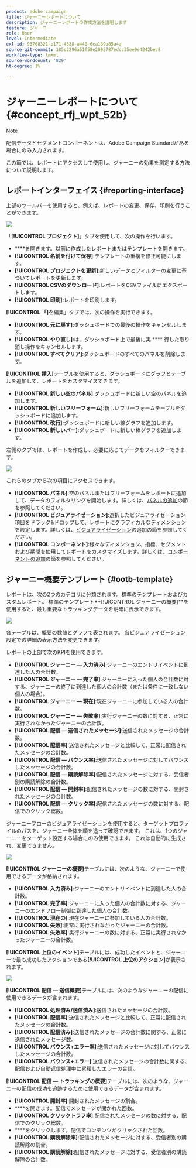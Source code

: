 ```yaml
---
product: adobe campaign
title: ジャーニーレポートについて
description: ジャーニーレポートの作成方法を説明します
feature: ジャーニー
role: User
level: Intermediate
exl-id: 93768321-b171-4338-a440-6ea189a85a4a
source-git-commit: 185c2296a51f58e2092787edcc35ee9e4242bec8
workflow-type: tm+mt
source-wordcount: '829'
ht-degree: 1%

---
```


# ジャーニーレポートについて {#concept_rfj_wpt_52b}

>[!NOTE]
>
>配信データとセグメントコンポーネントは、Adobe Campaign Standardがある場合にのみ入力されます。

この節では、レポートにアクセスして使用し、ジャーニーの効果を測定する方法について説明します。

## レポートインターフェイス {#reporting-interface}

上部のツールバーを使用すると、例えば、レポートの変更、保存、印刷を行うことができます。

![](../assets/dynamic_report_toolbar.png)

「**[!UICONTROL プロジェクト]**」タブを使用して、次の操作を行います。

* ****&#x200B;を開きます。以前に作成したレポートまたはテンプレートを開きます。
* **[!UICONTROL 名前を付けて保存]**:テンプレートの重複を修正可能にします。
* **[!UICONTROL プロジェクトを更新]**:新しいデータとフィルターの変更に基づいてレポートを更新します。
* **[!UICONTROL CSVのダウンロード]**:レポートをCSVファイルにエクスポートします。
* **[!UICONTROL 印刷]**:レポートを印刷します。

**[!UICONTROL 「]**&#x200B;を編集」タブでは、次の操作を実行できます。

* **[!UICONTROL 元に戻す]**:ダッシュボードでの最後の操作をキャンセルします。
* **[!UICONTROL やり直し]**:は、ダッシュボード上で最後に実 **** 行した取り消し操作をキャンセルします。
* **[!UICONTROL すべてクリア]**:ダッシュボードのすべてのパネルを削除します。

**[!UICONTROL 挿入]**&#x200B;テーブルを使用すると、ダッシュボードにグラフとテーブルを追加して、レポートをカスタマイズできます。

* **[!UICONTROL 新しい空のパネル]**:ダッシュボードに新しい空のパネルを追加します。
* **[!UICONTROL 新しいフリーフォーム]**:新しいフリーフォームテーブルをダッシュボードに追加します。
* **[!UICONTROL 改行]**:ダッシュボードに新しい線グラフを追加します。
* **[!UICONTROL 新しいバー]**:ダッシュボードに新しい棒グラフを追加します。

左側のタブでは、レポートを作成し、必要に応じてデータをフィルターできます。

![](../assets/dynamic_report_interface.png)

これらのタブから次の項目にアクセスできます。

* **[!UICONTROL パネル]**:空のパネルまたはフリーフォームをレポートに追加して、データのフィルタリングを開始します。詳しくは、[パネルの追加](../reporting/creating-your-journey-reports.md#adding-panels)の節を参照してください。
* **[!UICONTROL ビジュアライゼーション]**:選択したビジュアライゼーション項目をドラッグ&amp;ドロップして、レポートにグラフィカルなディメンションを設定します。詳しくは、[ビジュアライゼーション](../reporting/creating-your-journey-reports.md#adding-visualizations)の追加の節を参照してください。
* **[!UICONTROL コンポーネント]**:様々なディメンション、指標、セグメントおよび期間を使用してレポートをカスタマイズします。詳しくは、[コンポーネントの追加](../reporting/creating-your-journey-reports.md#adding-components)の節を参照してください。

## ジャーニー概要テンプレート {#ootb-template}

レポートは、次の2つのカテゴリに分類されます。標準のテンプレートおよびカスタムレポート。
標準のテンプレート**[!UICONTROL ジャーニーの概要]**&#x200B;を使用すると、最も重要なトラッキングデータを明確に表示できます。

![](../assets/dynamic_report_journey_8.png)

各テーブルは、概要の数値とグラフで表されます。 各ビジュアライゼーション設定での詳細の表示方法を変更できます。

レポートの上部で次のKPIを使用できます。

* **[!UICONTROL ジャーニー — 入力済み]**:ジャーニーのエントリイベントに到達した人の合計数。
* **[!UICONTROL ジャーニー — 完了率]**:ジャーニーに入った個人の合計数に対する、ジャーニーの終了に到達した個人の合計数（または条件に一致しない個人の場合）。
* **[!UICONTROL ジャーニー — 現在]**:現在ジャーニーに参加している人の合計数。
* **[!UICONTROL ジャーニー — 失敗率]**:実行ジャーニーの数に対する、正常に実行されなかったジャーニーの合計数。
* **[!UICONTROL 配信 — 送信されたメッセージ]**:送信されたメッセージの合計数。
* **[!UICONTROL 配信率]**:送信されたメッセージと比較して、正常に配信されたメッセージの合計数。
* **[!UICONTROL 配信 — バウンス率]**:送信されたメッセージに対してバウンスしたメッセージの合計数。
* **[!UICONTROL 配信 — 購読解除率]**:配信されたメッセージに対する、受信者別の購読解除の合計数。
* **[!UICONTROL 配信 — 開封率]**:配信されたメッセージの数に対する、開封されたメッセージの合計数。
* **[!UICONTROL 配信 — クリック率]**:配信されたメッセージの数に対する、配信でのクリック総数。

ジャーニーフローのビジュアライゼーションを使用すると、ターゲットプロファイルのパスを、ジャーニー全体を順を追って確認できます。 これは、1つのジャーニーをターゲット設定する場合にのみ使用できます。 これは自動的に生成され、変更できません。

![](../assets/dynamic_report_journey_10.png)

**[!UICONTROL ジャーニーの概要]**&#x200B;テーブルには、次のような、ジャーニーで使用できるデータが格納されます。

* **[!UICONTROL 入力済み]**:ジャーニーのエントリイベントに到達した人の合計数。
* **[!UICONTROL 完了率]**:ジャーニーに入った個人の合計数に対する、ジャーニーのエンドフロー制御に到達した個人の合計数。
* **[!UICONTROL 現在の]**:現在ジャーニーに参加している人の合計数。
* **[!UICONTROL 失敗]**:正常に実行されなかったジャーニーの合計数。
* **[!UICONTROL 失敗率]**:実行ジャーニーの数に対する、正常に実行されなかったジャーニーの合計数。

**[!UICONTROL 上位のイベント]**&#x200B;テーブルには、成功したイベントと、ジャーニーで最も成功したアクションである&#x200B;**[!UICONTROL 上位のアクション]**&#x200B;が表示されます。

![](../assets/dynamic_report_journey_11.png)

**[!UICONTROL 配信 — 送信概要]**&#x200B;テーブルには、次のようなジャーニーの配信に使用できるデータが含まれます。

* **[!UICONTROL 処理済み/送信済み]**:送信されたメッセージの合計数。
* **[!UICONTROL 配信率]**:送信されたメッセージと比較して、正常に配信されたメッセージの合計数。
* **[!UICONTROL 配信済み]**:送信されたメッセージの合計数に関する、正常に送信されたメッセージ数。
* **[!UICONTROL バウンス+エラー率]**:送信されたメッセージに対してバウンスしたメッセージの合計数。
* **[!UICONTROL バウンス+エラー]**:送信されたメッセージの合計数に関する、配信および自動返信処理中に累積したエラーの合計。

**[!UICONTROL 配信 — トラッキングの概要]**&#x200B;テーブルには、次のような、ジャーニーの配信の成功を追跡するために使用できるデータが含まれます。

* **[!UICONTROL 開封率]**:開封されたメッセージの割合。
* ****&#x200B;を開きます。配信でメッセージが開かれた回数。
* **[!UICONTROL クリックトラフ率]**:配信されたメッセージの数に対する、配信でのクリック総数。
* ****&#x200B;をクリックします。配信でコンテンツがクリックされた回数。
* **[!UICONTROL 購読解除率]**:配信されたメッセージに対する、受信者別の購読解除の割合。
* **[!UICONTROL 購読解除]**:配信されたメッセージに対する、受信者別の購読解除の合計数。
